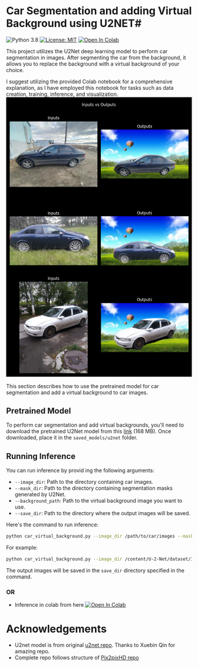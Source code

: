 # Car Segmentation and adding Virtual Background using U2NET#

![Python 3.8](https://img.shields.io/badge/python-3.8-green.svg)
[![License: MIT](https://img.shields.io/badge/License-MIT-green.svg)](https://opensource.org/licenses/MIT)
[![Open In Colab]([https://colab.research.google.com/assets/colab-badge.svg)](https://colab.research.google.com/drive/1EhEy3uQh-5oOSagUotVOJAf8m7Vqn0D6?usp=sharing](https://colab.research.google.com/drive/12M11-92dJsxa0-ATp1yCKMadUDegIfR2#scrollTo=R87wY_p1yEAO))

This project utilizes the U2Net deep learning model to perform car segmentation in images. After segmenting the car from the background, it allows you to replace the background with a virtual background of your choice.

I suggest utilizing the provided Colab notebook for a comprehensive explanation, as I have employed this notebook for tasks such as data creation, training, inference, and visualization.
![poster](assets/poster.png)


This section describes how to use the pretrained model for car segmentation and add a virtual background to car images.

## Pretrained Model

To perform car segmentation and add virtual backgrounds, you'll need to download the pretrained U2Net model from this [link](https://drive.google.com/file/d/1ao1ovG1Qtx4b7EoskHXmi2E9rp5CHLcZ/view) (168 MB). Once downloaded, place it in the `saved_models/u2net` folder.

## Running Inference

You can run inference by provid ing the following arguments:

- `--image_dir`: Path to the directory containing car images.
- `--mask_dir`: Path to the directory containing segmentation masks generated by U2Net.
- `--background_path`: Path to the virtual background image you want to use.
- `--save_dir`: Path to the directory where the output images will be saved.

Here's the command to run inference:

```bash
python car_virtual_background.py --image_dir /path/to/car/images --mask_dir /path/to/segmentation/masks --background_path /path/to/virtual/background.jpg --save_dir /path/to/output/directory
```

For example:

```bash
python car_virtual_background.py --image_dir /content/U-2-Net/dataset/Image --mask_dir /content/U-2-Net/runs/u2net_muti_dice_loss_checkpoint_epoch_200_results  --background_path /content/U-2-Net/saved_models/background.jpg --save_dir /content/U-2-Net/car_virtual_bg/u2net_dice_200
```

The output images will be saved in the `save_dir` directory specified in the command.

### OR 
- Inference in colab from here [![Open In Colab](https://colab.research.google.com/assets/colab-badge.svg)]([https://colab.research.google.com/drive/1EhEy3uQh-5oOSagUotVOJAf8m7Vqn0D6?usp=sharing](https://colab.research.google.com/drive/12M11-92dJsxa0-ATp1yCKMadUDegIfR2#scrollTo=R87wY_p1yEAO))

# Acknowledgements
- U2net model is from original [u2net repo](https://github.com/xuebinqin/U-2-Net). Thanks to Xuebin Qin for amazing repo.
- Complete repo follows structure of [Pix2pixHD repo](https://github.com/NVIDIA/pix2pixHD)
